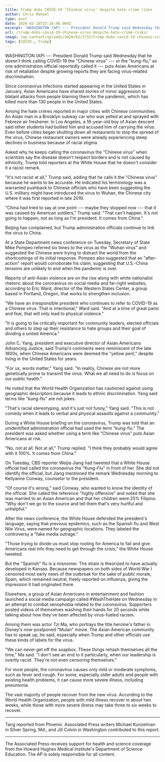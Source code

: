 ```yaml
---
title: Trump dubs COVID-19 ‘Chinese virus' despite hate crime risks
author: Chris Manoel
type: post
date: 2020-03-18T23:16:46.000Z
excerpt: 'WASHINGTON (AP) --- President Donald Trump said Wednesday that he doesn''t think calling COVID-19 the "Chinese virus" --- or the "kung-flu," as one administration official reportedly called it --- puts Asian Americans at risk of retaliation despite growing reports they are facing virus-related discrimination.Since coronavirus infections started appearing in the United States in January, Asian&hellip;'
url: /trump-dubs-covid-19-chinese-virus-despite-hate-crime-risks/
image: /wp-content/uploads/2020/03/3732/trump-dubs-covid-19-chinese-virus-despite-hate-crime-risks.jpg
tags: [COVID-, Trump]
---
```


WASHINGTON (AP) --- President Donald Trump said Wednesday that he doesn't think calling COVID-19 the "Chinese virus" --- or the "kung-flu," as one administration official reportedly called it --- puts Asian Americans at risk of retaliation despite growing reports they are facing virus-related discrimination.

Since coronavirus infections started appearing in the United States in January, Asian Americans have shared stories of minor aggression to blatant attacks from people blaming them for the pandemic, which has killed more than 130 people in the United States.

Among the hate crimes reported in major cities with Chinese communities: An Asian man in a Brooklyn subway car who was yelled at and sprayed with Febreze air freshener. In Los Angeles, a 16-year-old boy of Asian descent said other students had bullied him and accused him of carrying the virus. Even before cities began shutting down all restaurants to stop the spread of the virus, Chinese restaurant owners were already experiencing steep declines in business because of racial stigma.

Asked why he keeps calling the coronavirus the "Chinese virus" when scientists say the disease doesn't respect borders and is not caused by ethnicity, Trump told reporters at the White House that he doesn't consider it a racist remark.

"It's not racist at all," Trump said, adding that he calls it the "Chinese virus" because he wants to be accurate. He indicated his terminology was a warranted pushback to Chinese officials who have been suggesting the U.S. military might have introduced the virus to Wuhan, the Chinese city where it was first reported in late 2019.

"China had tried to say at one point --- maybe they stopped now --- that it was caused by American soldiers," Trump said. "That can't happen. It's not going to happen, not as long as I'm president. It comes from China."

Beijing has complained, but Trump administration officials continue to link the virus to China.

At a State Department news conference on Tuesday, Secretary of State Mike Pompeo referred six times to the virus as the "Wuhan virus" and suggested the Chinese were trying to distract the world from the shortcomings of its initial response. Pompeo also suggested that an "after-action" report would corroborate his claim, suggesting that U.S.-China tensions are unlikely to end when the pandemic is over.

Reports of anti-Asian violence are on the rise along with white nationalist rhetoric about the coronavirus on social media and far-right websites, according to Eric Ward, director of the Western States Center, a group based in Portland, Oregon, that works to strengthen inclusion.

"We have an irresponsible president who continues to refer to COVID-19 as a Chinese virus. That is intentional," Ward said. "And at a time of great panic and fear, that will only lead to physical violence."

"It is going to be critically important for community leaders, elected officials and others to step up their resistance to hate groups and their goal of dividing a united America."

John C. Yang, president and executive director of Asian Americans Advancing Justice, said Trump's comments were reminiscent of the late 1800s, when Chinese Americans were deemed the "yellow peril," despite living in the United States for years.

"For us, words matter," Yang said. "In reality, Chinese are not more genetically prone to transmit the virus. What we all need to do is focus on our public health."

He noted that the World Health Organization has cautioned against using geographic descriptors because it leads to ethnic discrimination. Yang said terms like "kung-flu" are not jokes.

"That's racial stereotyping, and it's just not funny," Yang said. "This is not comedy when it leads to verbal and physical assaults against a community."

During a White House briefing on the coronavirus, Trump was told that an unidentified administration official had used the term "kung-flu." The president was asked whether using a term like "Chinese virus" puts Asian Americans at risk.

"No, not at all. Not at all," Trump replied. "I think they probably would agree with it 100%. It comes from China."

On Tuesday, CBS reporter Weijia Jiang had tweeted that a White House official had called the coronavirus the "Kung-Flu" in front of her. She did not identify the official, but Jiang mentioned the remark Wednesday morning to Kellyanne Conway, counselor to the president.

"Of course it's wrong," said Conway, who wanted to know the identity of the official. She called the reference "highly offensive" and noted that she was married to an Asian American and that her children were 25% Filipino. "Why don't we go to the source and tell them that's very hurtful and unhelpful."

After the news conference, the White House defended the president's language, saying that previous epidemics, such as the Spanish flu and West Nile Virus, were named for geographic locations. They labeled the controversy a "fake media outrage."

"Those trying to divide us must stop rooting for America to fail and give Americans real info they need to get through the crisis," the White House tweeted.

But the "Spanish" flu is a misnomer. The strain is theorized to have actually developed in Kansas. Because newspapers on both sides of World War I censored most early news of the outbreak for the sake of public morale, Spain, which remained neutral, freely reported on influenza, giving the impression it had originated there.

Elsewhere, a group of Asian Americans in entertainment and fashion launched a social media campaign called #WashTheHate on Wednesday in an attempt to combat xenophobia related to the coronavirus. Supporters posted videos of themselves washing their hands for 20 seconds while talking about how they've been affected by virus-fueled racism.

Among them was actor Tzi Ma, who portrays the title heroine's father in Disney's now-postponed "Mulan" movie. The Asian American community has to speak up, he said, especially when Trump and other officials use these kinds of labels for the virus.

"We can never get off the soapbox. These things rehash themselves all the time," Ma said. "I don't see an end to it particularly, when our leadership is overtly racist. They're not even censoring themselves."

For most people, the coronavirus causes only mild or moderate symptoms, such as fever and cough. For some, especially older adults and people with existing health problems, it can cause more severe illness, including pneumonia.

The vast majority of people recover from the new virus. According to the World Health Organization, people with mild illness recover in about two weeks, while those with more severe illness may take three to six weeks to recover.

* * *

Tang reported from Phoenix. Associated Press writers Michael Kunzelman in Silver Spring, Md., and Jill Colvin in Washington contributed to this report.

* * *

The Associated Press receives support for health and science coverage from the Howard Hughes Medical Institute's Department of Science Education. The AP is solely responsible for all content.
